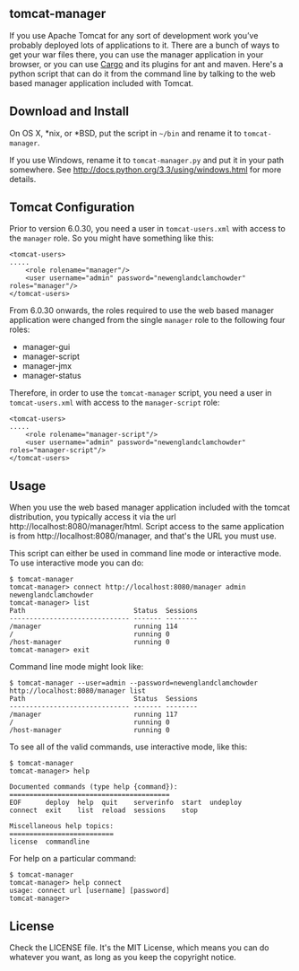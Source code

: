 tomcat-manager
--------------

If you use Apache Tomcat for any sort of development work you’ve probably
deployed lots of applications to it. There are a bunch of ways to get your war
files there, you can use the manager application in your browser, or you can
use [Cargo](http://cargo.codehaus.org) and its plugins for ant and maven.
Here's a python script that can do it from the command line by talking to the
web based manager application included with Tomcat.


Download and Install
--------------------

On OS X, *nix, or *BSD, put the script in `~/bin` and rename it to
`tomcat-manager`.

If you use Windows, rename it to `tomcat-manager.py` and put it in your path
somewhere. See http://docs.python.org/3.3/using/windows.html for more details.

Tomcat Configuration
--------------------

Prior to version 6.0.30, you need a user in `tomcat-users.xml` with access to
the `manager` role. So you might have something like this:

	<tomcat-users>
	.....
		<role rolename="manager"/>
		<user username="admin" password="newenglandclamchowder" roles="manager"/>
	</tomcat-users>

From 6.0.30 onwards, the roles required to use the web based manager
application were changed from the single `manager` role to the following four
roles:

- manager-gui
- manager-script
- manager-jmx
- manager-status

Therefore, in order to use the `tomcat-manager` script, you need a user in
`tomcat-users.xml` with access to the `manager-script` role:

	<tomcat-users>
	.....
		<role rolename="manager-script"/>
		<user username="admin" password="newenglandclamchowder" roles="manager-script"/>
	</tomcat-users>



Usage
-----

When you use the web based manager application included with the tomcat
distribution, you typically access it via the url
http://localhost:8080/manager/html. Script access to the same application is
from http://localhost:8080/manager, and that's the URL you must use.

This script can either be used in command line mode or interactive mode. To
use interactive mode you can do:

    $ tomcat-manager
	tomcat-manager> connect http://localhost:8080/manager admin newenglandclamchowder
	tomcat-manager> list
	Path                           Status  Sessions
	------------------------------ ------- --------
	/manager                       running 114     
	/                              running 0       
	/host-manager                  running 0
	tomcat-manager> exit

Command line mode might look like:

	$ tomcat-manager --user=admin --password=newenglandclamchowder http://localhost:8080/manager list
	Path                           Status  Sessions
	------------------------------ ------- --------
	/manager                       running 117     
	/                              running 0       
	/host-manager                  running 0

To see all of the valid commands, use interactive mode, like this:

	$ tomcat-manager
	tomcat-manager> help

	Documented commands (type help {command}):
	========================================
	EOF      deploy  help  quit    serverinfo  start  undeploy
	connect  exit    list  reload  sessions    stop 

	Miscellaneous help topics:
	==========================
	license  commandline

For help on a particular command:

	$ tomcat-manager
	tomcat-manager> help connect
	usage: connect url [username] [password]
	tomcat-manager>


License
-------

Check the LICENSE file. It's the MIT License, which means you can do whatever
you want, as long as you keep the copyright notice.
